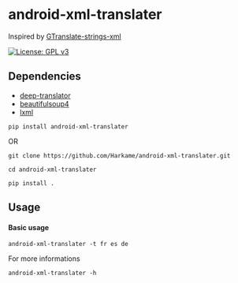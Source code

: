 # android-xml-translater

Inspired by [GTranslate-strings-xml](https://github.com/Ra-Na/GTranslate-strings-xml)

[![License: GPL v3](https://img.shields.io/badge/License-GPLv3-blue.svg)](https://www.gnu.org/licenses/gpl-3.0)

## Dependencies

- [deep-translator](https://github.com/nidhaloff/deep-translator)
- [beautifulsoup4](https://www.crummy.com/software/BeautifulSoup/bs4/doc/)
- [lxml](https://lxml.de/)

```shell
pip install android-xml-translater
```

OR

```shell
git clone https://github.com/Harkame/android-xml-translater.git

cd android-xml-translater

pip install .
```

## Usage

#### Basic usage

```shell
android-xml-translater -t fr es de
```

For more informations

```shell
android-xml-translater -h
```